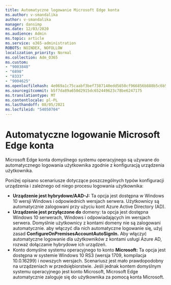 ```yaml
---
title: Automatyczne logowanie Microsoft Edge konta
ms.author: v-smandalika
author: v-smandalika
manager: dansimp
ms.date: 12/03/2020
ms.audience: Admin
ms.topic: article
ms.service: o365-administration
ROBOTS: NOINDEX, NOFOLLOW
localization_priority: Normal
ms.collection: Adm_O365
ms.custom:
- "9003848"
- "6898"
- "8333"
- "9004625"
ms.openlocfilehash: 4e069a1c75caabf3bef7387140edd5650cf966856b888b5c6b5618a603986d6d
ms.sourcegitcommit: b5f7da89a650d2915dc652449623c78be6247175
ms.translationtype: MT
ms.contentlocale: pl-PL
ms.lasthandoff: 08/05/2021
ms.locfileid: "54050704"
---
```

# <a name="sign-in-to-microsoft-edge-automatically"></a>Automatyczne logowanie Microsoft Edge konta

Microsoft Edge konta domyślnego systemu operacyjnego są używane do automatycznego logowania użytkownika zgodnie z konfiguracją urządzenia użytkownika. 

Poniżej opisano scenariusze dotyczące poszczególnych typów konfiguracji urządzenia i zależnego od niego procesu logowania użytkownika:

- **Urządzenie jest hybrydowe/AAD-J:** Ta opcja jest dostępna w Windows 10 wersji Windows i odpowiednich wersjach serwera. Użytkownicy są automatycznie zalogowani przy użyciu kont Azure Active Directory (AD).
- **Urządzenie jest przyłączone do** domeny: ta opcja jest dostępna Windows 10 serwerach, Windows i odpowiadających im wersjach serwera. Domyślnie użytkownicy z kontami domeny nie są zalogowani automatycznie. aby włączyć dla nich automatyczne logowanie się, użyj zasad **ConfigureOnPremisesAccountAutoSignIn.** Aby włączyć automatyczne logowanie dla użytkowników z kontami usługi Azure AD, rozważ dołączanie hybrydowe ich urządzeń.
- Konto domyślne systemu operacyjnego to konto **Microsoft:** Ta opcja jest dostępna w systemie Windows 10 RS3 (wersja 1709, kompilacja 10.0.16299) i nowszych wersjach. Scenariusz jest mało prawdopodobny na urządzeniach w przedsiębiorstwie. Jeśli jednak kontem domyślnym systemu operacyjnego jest konto Microsoft, Microsoft Edge automatycznie zaloguje się do użytkownika za pomocą konta Microsoft.
 
 
